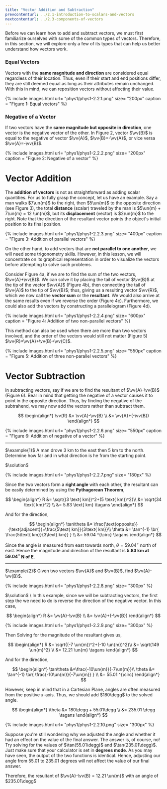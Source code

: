 ```yaml
---
title: "Vector Addition and Subtraction"
prevcontenturl: ../2.1-introduction-to-scalars-and-vectors
nextcontenturl: ../2.3-components-of-vectors
---
```






Before we can learn how to add and subtract vectors, we must first familiarize ourselves with some of the common types of vectors. Therefore, in this section, we will explore only a few of its types that can help us better understand how vectors work.

### Equal Vectors
Vectors with the **same magnitude and direction** are considered equal regardless of their location. Thus, even if their start and end positions differ, they are still deemed equal as long as their attributes remain unchanged. With this in mind, we can reposition vectors without affecting their value.

{% include images.html 
    url= "phys1/phys1-2.2.1.png" 
    size= "200px"
    caption = "Figure 1: Equal vectors"
%}


### Negative of a Vector
If two vectors have the **same magnitude but opposite in direction**, one vector is the negative vector of the other. In Figure 2, vector $\vv{B}$ is equal to the negative of vector $\vv{A}$, $\vv{B}=-\vv{A}$, or vice versa $\vv{A}=-\vv{B}$.

{% include images.html 
    url= "phys1/phys1-2.2.2.png" 
    size= "200px"
    caption = "Figure 2: Negative of a vector"
%}




# Vector Addition

The **addition of vectors** is not as straightforward as adding scalar quantities.
For us to fully grasp the concept, let us have an example. Say a man walks $7\un{m}$ to the right, then $5\un{m}$ to the opposite direction (see Figure 3), the total **distance** (scalar) traveled by the man is $5\un{m} + 7\un{m} = 12 \un{m}$, but its **displacement** (vector) is $2\un{m}$ to the right.
Note that the direction of the resultant vector points the object's initial position to its final position.

{% include images.html 
    url= "phys1/phys1-2.2.3.png" 
    size= "400px"
    caption = "Figure 3: Addition of parallel vectors"
%}



On the other hand, to add vectors that are **not parallel to one another**, we will need some trigonometry skills. However, in this lesson, we will concentrate on its graphical representation in order to visualize the vectors before attempting to solve such problems.


Consider Figure 4a, if we are to find the sum of the two vectors, $\vv{A}+\vv{B}$. We can solve it by placing the tail of vector $\vv{B}$ at the tip of the vector $\vv{A}$ (Figure 4b), then connecting the tail of $\vv{A}$ to the tip of $\vv{B}$; thus, giving us a resulting vector $\vv{R}$, which we now call the **vector sum** or the **resultant**. We would also arrive at the same results even if we reverse the order (Figure 4c). Furthermore, we could also add the vectors by constructing a parallelogram (Figure 4d).


{% include images.html 
    url= "phys1/phys1-2.2.4.png" 
    size= "600px"
    caption = "Figure 4: Addition of two non-parallel vectors"
%}



This method can also be used when there are more than two vectors involved, and the order of the vectors would still not matter (Figure 5) $\vv{R}=\vv{A}+\vv{B}+\vv{C}$.


{% include images.html 
    url= "phys1/phys1-2.2.5.png" 
    size= "550px"
    caption = "Figure 5: Addition of three non-parallel vectors"
%}



# Vector Subtraction

In subtracting vectors, say if we are to find the resultant of $\vv{A}-\vv{B}$ (Figure 6). Bear in mind that getting the negative of a vector causes it to point in the opposite direction. Thus, by finding the negative of the subtrahend, we may now add the vectors rather than subtract them.


$$
\begin{align*}
	\vv{R} &= \vv{A}-\vv{B} \\
	&= \vv{A}+(-\vv{B})
\end{align*}
$$



{% include images.html 
    url= "phys1/phys1-2.2.6.png" 
    size= "550px"
    caption = "Figure 6: Addition of negative of a vector"
%}





---
$\example{1}$
A man drove 3 km to the east then 5 km to the north. Determine how far and in what direction is he from the starting point.

$\solution$ 

{% include images.html 
    url= "phys1/phys1-2.2.7.png" 
    size= "180px"
%}

Since the two vectors form a **right angle** with each other, the resultant can be easily determined by using the **Pythagorean Theorem**,


$$
\begin{align*}
	R &= \sqrt{(3 \text{ km})^2+(5 \text{ km})^2}\\
	&= \sqrt{34 \text{ km}^2} \\
	&= 5.83 \text{ km}     \tagans
\end{align*}
$$

And for the direction,

$$
\begin{align*}
	\tan\theta &= \frac{\text{opposite}}{\text{adjacent}}=\frac{5\text{ km}}{3\text{ km}}\\
	\theta &= \tan^{-1} \br{ \frac{5\text{ km}}{3\text{ km}} } \\
	&= 59.04 ^{\circ}       \tagans
\end{align*}
$$


Since the angle is measured from east towards north, $\theta=59.04 ^{\circ}$ north of east. Hence the magnitude and direction of the resultant is **5.83 km at $59.04 ^{\circ}$ N of E**.







---
$\example{2}$
Given two vectors $\vv{A}$ and $\vv{B}$, find $\vv{A}-\vv{B}$.

{% include images.html 
    url= "phys1/phys1-2.2.8.png" 
    size= "300px"
%}





$\solution$ \\
In this example, since we will be subtracting vectors, the first step the we need to do is reverse the direction of the negative vector. In this case,

$$
\begin{align*}
	R &= \vv{A}-\vv{B} \\
	  &= \vv{A}+(-\vv{B})
\end{align*}
$$


{% include images.html 
    url= "phys1/phys1-2.2.9.png" 
    size= "300px"
%}


Then Solving for the magnitude of the resultant gives us,

$$
\begin{align*}
	R &= \sqrt{(-7 \un{m})^2+(-10 \un{m})^2}\\
	&= \sqrt{149 \un{m}^2} \\
	&= 12.21 \un{m}		\tagans
\end{align*}
$$


And for the direction,

$$
\begin{align*}
	\tan\theta &=\frac{-10\un{m}}{-7\un{m}}\\
	\theta &= \tan^{-1} \br{ \frac{-10\un{m}}{-7\un{m}} } \\
	&= 55.01 ^{\circ}
\end{align*}
$$


However, keep in mind that in a Cartesian Plane, angles are often measured from the positive $x$-axis. Thus, we should add $180\degg$ to the solved angle.

$$
\begin{align*}
	\theta &= 180\degg + 55.01\degg \\
		   &= 235.01 \degg		\tagans
\end{align*}
$$


{% include images.html 
    url= "phys1/phys1-2.2.10.png" 
    size= "300px"
%}

Suppose you're still wondering why we adjusted the angle and whether it had an effect on the value of the final answer. The answer is, of course, no! Try solving for the values of $\tan(55.01\degg)$ and $\tan(235.01\degg)$. Just make sure that your calculator is set in **degrees mode**. As you may have seen, the output of the two functions is identical. Hence, adjusting our angle from 55.01 to 235.01 degrees will not affect the value of our final answer.

Therefore, the resultant of $\vv{A}-\vv{B} = 12.21 \un{m}$ with an angle of $235.01\degg$